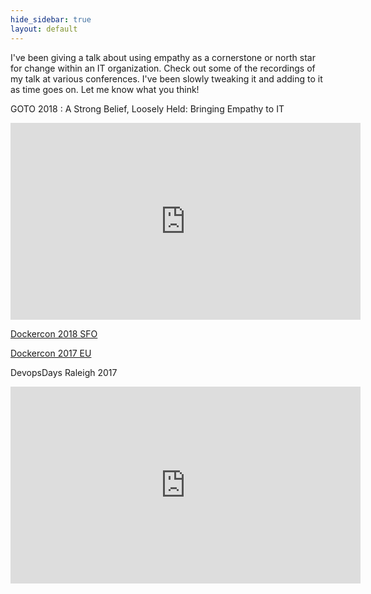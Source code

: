 ```yaml
---
hide_sidebar: true
layout: default
---
```


I've been giving a talk about using empathy as a cornerstone or north star for change within an IT organization. Check out some of the recordings of my talk at various conferences. I've been slowly tweaking it and adding to it as time goes on. Let me know what you think!

<!--more-->

GOTO 2018 : A Strong Belief, Loosely Held: Bringing Empathy to IT

<div class="text-center">
<iframe width="560" height="315" src="https://www.youtube.com/embed/Lyza-qtFtus" frameborder="0" allow="accelerometer; autoplay; encrypted-media; gyroscope; picture-in-picture" allowfullscreen></iframe>
</div>

[Dockercon 2018 SFO](https://dockercon2018.hubs.vidyard.com/watch/v785UAnfRXvkCuas9H53qH)


[Dockercon 2017 EU](https://dockercon.docker.com/watch/w1YVVuf2WnMqnhJBjH4t3J)

DevopsDays Raleigh 2017

<div class="text-center">
<iframe width="560" height="315" src="https://www.youtube.com/embed/uUjm361Pme8" frameborder="0" allow="accelerometer; autoplay; encrypted-media; gyroscope; picture-in-picture" allowfullscreen></iframe>
</div>

